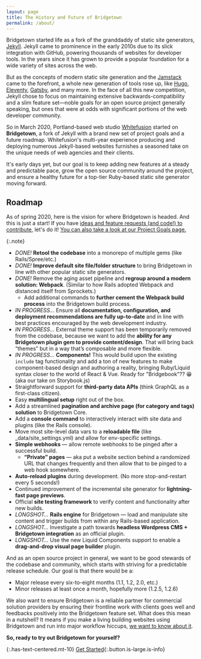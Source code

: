 ```yaml
---
layout: page
title: The History and Future of Bridgetown
permalink: /about/
---
```


Bridgetown started life as a fork of the granddaddy of static site generators, [Jekyll](https://jekyllrb.com). Jekyll came to prominence in the early 2010s due to its slick integration with GitHub, powering thousands of websites for developer tools. In the years since it has grown to provide a popular foundation for a wide variety of sites across the web.

But as the concepts of modern static site generation and the [Jamstack](/docs/jamstack/) came to the forefront, a whole new generation of tools rose up, like [Hugo](https://gohugo.io), [Eleventy](https://www.11ty.dev), [Gatsby](http://gatsbyjs.org), and many more. In the face of all this new competition, Jekyll chose to focus on maintaining extensive backwards-compatibility and a slim feature set—noble goals for an open source project generally speaking, but ones that were at odds with significant portions of the web developer community.

So in March 2020, Portland-based web studio [Whitefusion](https://whitefusion.io) started on **Bridgetown**, a fork of Jekyll with a brand new set of project goals and a future roadmap. Whitefusion's multi-year experience producing and deploying numerous Jekyll-based websites furnishes a seasoned take on the unique needs of web agencies and their clients.

It's early days yet, but our goal is to keep adding new features at a steady and predictable pace, grow the open source community around the project, and ensure a healthy future for a top-tier Ruby-based static site generator moving forward.

## Roadmap

As of spring 2020, here is the vision for where Bridgetown is headed. And this is just a start! If you have [ideas and feature requests (and code!) to contribute](/docs/community/#ways-to-contribute), let's do it! [You can also take a look at our Project Goals page.](/docs/philosophy/)

{:.note}
- _DONE!_ **Retool the codebase** into a monorepo of multiple gems (like Rails/Spree/etc.)
- _DONE!_ **Improve default site file/folder structure** to bring Bridgetown in line with other popular static site generators.
- _DONE!_ Remove the aging asset pipeline and **regroup around a modern solution: Webpack**. (Similar to how Rails adopted Webpack and distanced itself from Sprockets.)
  - Add additional commands to **further cement the Webpack build process** into the Bridgetown build process.
- _IN PROGRESS…_ Ensure all **documentation, configuration, and deployment recommendations are fully up-to-date** and in line with best practices encouraged by the web development industry.
- _IN PROGRESS…_ External theme support has been temporarily removed from the codebase, because we want to add the **ability for any Bridgetown plugin gem to provide content/design**. That will bring back “themes” but in a way that’s composable and more flexible.
- _IN PROGRESS…_ **Components!** This would build upon the existing `include` tag functionality and add a ton of new features to make component-based design and authoring a reality, bringing Ruby/Liquid syntax closer to the world of React & Vue. Ready for "Bridgebook"?? 😁 (aka our take on Storybook.js)
- Straightforward support for **third-party data APIs** (think GraphQL as a first-class citizen).
- Easy **multilingual setup** right out of the box.
- Add a streamlined **pagination and archive page (for category and tags) solution** to Bridgetown Core.
- Add a **console command** to interactively interact with site data and plugins (like the Rails console).
- Move most site-level data vars to a **reloadable file** (like _data/site_settings.yml) and allow for env-specific settings.
- **Simple webhooks** — allow remote webhooks to be pinged after a successful build.
  - **“Private” pages** — aka put a website section behind a randomized URL that changes frequently and then allow that to be pinged to a web hook somewhere.
- **Auto-reload plugins** during development. (No more stop-and-restart every 5 seconds!)
- Continued improvement of the incremental site generator for **lightning-fast page previews**.
- Official **site testing framework** to verify content and functionality after new builds.
- _LONGSHOT…_ **Rails engine** for Bridgetown — load and manipulate site content and trigger builds from within any Rails-based application.
- _LONGSHOT…_ Investigate a path towards **headless Wordpress CMS + Bridgetown integration** as an official plugin.
- _LONGSHOT…_ Use the new Liquid Components support to enable a **drag-and-drop visual page builder** plugin.

And as an open source project in general, we want to be good stewards of the codebase and community, which starts with striving for a predictable release schedule. Our goal is that there would be a:

- Major release every six-to-eight months (1.1, 1.2, 2.0, etc.)
- Minor releases at least once a month, hopefully more (1.2.5, 1.2.6)

We also want to ensure Bridgetown is a reliable partner for commercial solution providers by ensuring their frontline work with clients goes well and feedbacks positively into the Bridgetown feature set. What does this mean in a nutshell? It means if you make a living building websites using Bridgetown and run into major workflow hiccups, [we want to know about it](/docs/community/).

**So, ready to try out Bridgetown for yourself?**

{:.has-text-centered.mt-10}
[Get Started](/docs/){:.button.is-large.is-info}
